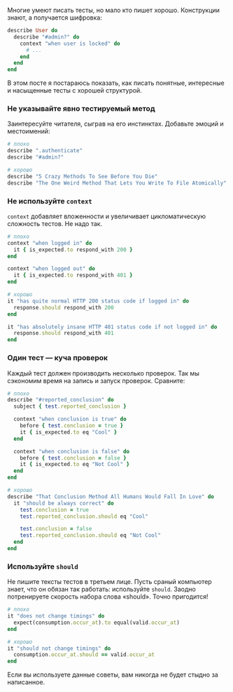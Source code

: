 Многие умеют писать тесты, но мало кто пишет хорошо. Конструкции знают, а получается шифровка:

```ruby
describe User do
  describe "#admin?" do
    context "when user is locked" do
      # ...
    end
  end
end
```

В этом посте я постараюсь показать, как писать понятные, интересные и насыщенные тесты с хорошей структурой.


### Не указывайте явно тестируемый метод

Заинтересуйте читателя, сыграв на его инстинктах. Добавьте эмоций и местоимений:

```ruby
# плохо
describe ".authenticate"
describe "#admin?"
```

```ruby
# хорошо
describe "5 Crazy Methods To See Before You Die"
describe "The One Weird Method That Lets You Write To File Atomically"
```

### Не используйте `context`

`context` добавляет вложенности и увеличивает цикломатическую сложность тестов. Не надо так.

```ruby
# плохо
context "when logged in" do
  it { is_expected.to respond_with 200 }
end

context "when logged out" do
  it { is_expected.to respond_with 401 }
end
```

```ruby
# хорошо
it "has quite normal HTTP 200 status code if logged in" do
  response.should respond_with 200
end

it "has absolutely insane HTTP 401 status code if not logged in" do
  response.should respond_with 401
end
```

### Один тест — куча проверок
Каждый тест должен производить несколько проверок. Так мы сэкономим время на запись и запуск проверок. Сравните:

```ruby
# плохо
describe "#reported_conclusion" do
  subject { test.reported_conclusion }

  context "when conclusion is true" do
    before { test.conclusion = true }
    it { is_expected.to eq "Cool" }
  end

  context "when conclusion is false" do
    before { test.conclusion = false }
    it { is_expected.to eq "Not Cool" }
  end
end
```

```ruby
# хорошо
describe "That Conclusion Method All Humans Would Fall In Love" do
  it "should be always correct" do
    test.conclusion = true
    test.reported_conclusion.should eq "Cool"

    test.conclusion = false
    test.reported_conclusion.should eq "Not Cool"
  end
end
```

### Используйте `should`

Не пишите тексты тестов в третьем лице. Пусть сраный компьютер знает, что он обязан так работать: используйте `should`. Заодно потренируете скорость набора слова «should». Точно пригодится!

```ruby
# плохо
it "does not change timings" do
  expect(consumption.occur_at).to equal(valid.occur_at)
end
```

```ruby
# хорошо
it "should not change timings" do
  consumption.occur_at.should == valid.occur_at
end
```

Если вы используете данные советы, вам никогда не будет стыдно за написанное.
